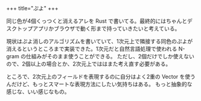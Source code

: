 +++
title="ぷよ"
+++

同じ色が4個くっつくと消えるアレを Rust で書いてる。最終的にはちゃんとデスクトップアプリかブラウザで動く形まで持っていきたいと考えている。

現状はぷよ消しのアルゴリズムを書いていて、1次元上で隣接する同色のぷよが消えるというところまで実装できた。1次元だと自然言語処理で使われる N-gram の仕組みがそのまま使うことができる。
ただし、2個だけでしか使えないので、2個以上の場合とか、2次元上でははまた考え直す必要がある。

ところで、2次元上のフィールドを表現するのに自分はよく2重の Vector を使うんだけど、もっとスマートな表現方法にしたい気持ちはある。
もっと抽象的な感じな、いい感じなもの。
